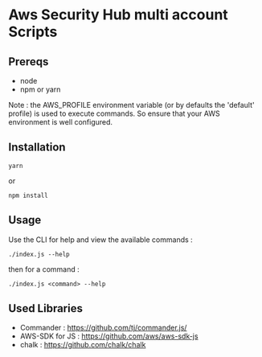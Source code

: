 # Aws Security Hub multi account Scripts

## Prereqs

- node
- npm or yarn

Note : the AWS_PROFILE environment variable (or by defaults the 'default' profile) is used to execute commands. So ensure that your AWS environment is well configured.

## Installation

```
yarn
```
or
```
npm install
```

## Usage

Use the CLI for help and view the available commands :
```
./index.js --help
```
then for a command :
```
./index.js <command> --help
```

## Used Libraries

- Commander : <https://github.com/tj/commander.js/>
- AWS-SDK for JS : <https://github.com/aws/aws-sdk-js>
- chalk : <https://github.com/chalk/chalk>
